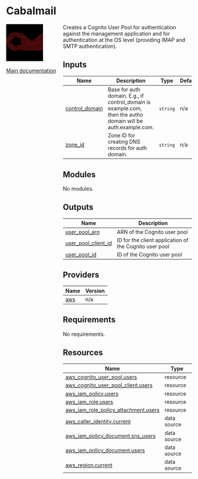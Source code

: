<!-- BEGIN_TF_DOCS -->
# Cabalmail
<div style="width: 10em; float:left; height: 100%; padding-right: 1em;"><img src="/docs/logo.png" width="100" />
<p><a href="/README.md">Main documentation</a></p>
</div><div style="padding-left: 11em;">

Creates a Cognito User Pool for authentication against the management application and for authentication at the OS level (providing IMAP and SMTP authentication).

## Inputs

| Name | Description | Type | Default | Required |
|------|-------------|------|---------|:--------:|
| <a name="input_control_domain"></a> [control\_domain](#input\_control\_domain) | Base for auth domain. E.g., if control\_domain is example.com, then the autho domain will be auth.example.com. | `string` | n/a | yes |
| <a name="input_zone_id"></a> [zone\_id](#input\_zone\_id) | Zone ID for creating DNS records for auth domain. | `string` | n/a | yes |
## Modules

No modules.
## Outputs

| Name | Description |
|------|-------------|
| <a name="output_user_pool_arn"></a> [user\_pool\_arn](#output\_user\_pool\_arn) | ARN of the Cognito user pool |
| <a name="output_user_pool_client_id"></a> [user\_pool\_client\_id](#output\_user\_pool\_client\_id) | ID for the client application of the Cognito user pool |
| <a name="output_user_pool_id"></a> [user\_pool\_id](#output\_user\_pool\_id) | ID of the Cognito user pool |
## Providers

| Name | Version |
|------|---------|
| <a name="provider_aws"></a> [aws](#provider\_aws) | n/a |
## Requirements

No requirements.
## Resources

| Name | Type |
|------|------|
| [aws_cognito_user_pool.users](https://registry.terraform.io/providers/hashicorp/aws/latest/docs/resources/cognito_user_pool) | resource |
| [aws_cognito_user_pool_client.users](https://registry.terraform.io/providers/hashicorp/aws/latest/docs/resources/cognito_user_pool_client) | resource |
| [aws_iam_policy.users](https://registry.terraform.io/providers/hashicorp/aws/latest/docs/resources/iam_policy) | resource |
| [aws_iam_role.users](https://registry.terraform.io/providers/hashicorp/aws/latest/docs/resources/iam_role) | resource |
| [aws_iam_role_policy_attachment.users](https://registry.terraform.io/providers/hashicorp/aws/latest/docs/resources/iam_role_policy_attachment) | resource |
| [aws_caller_identity.current](https://registry.terraform.io/providers/hashicorp/aws/latest/docs/data-sources/caller_identity) | data source |
| [aws_iam_policy_document.sns_users](https://registry.terraform.io/providers/hashicorp/aws/latest/docs/data-sources/iam_policy_document) | data source |
| [aws_iam_policy_document.users](https://registry.terraform.io/providers/hashicorp/aws/latest/docs/data-sources/iam_policy_document) | data source |
| [aws_region.current](https://registry.terraform.io/providers/hashicorp/aws/latest/docs/data-sources/region) | data source |

</div>
<!-- END_TF_DOCS -->